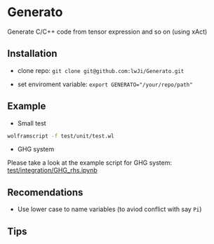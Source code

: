 # Generato

Generate C/C++ code from tensor expression and so on (using xAct)

## Installation

* clone repo: `git clone git@github.com:lwJi/Generato.git`

* set enviroment variable: `export GENERATO="/your/repo/path"`

## Example

* Small test

```bash
wolframscript -f test/unit/test.wl
```

* GHG system

Please take a look at the example script for GHG system: [test/integration/GHG_rhs.ipynb](https://github.com/lwJi/Generato/blob/main/test/integration/GHG_rhs.ipynb)

## Recomendations

* Use lower case to name variables (to aviod conflict with say `Pi`)

## Tips
